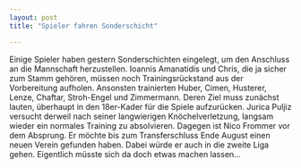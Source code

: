 ```yaml
---
layout: post
title: "Spieler fahren Sonderschicht"

---
```


Einige Spieler haben gestern Sonderschichten eingelegt, um den Anschluss an die Mannschaft herzustellen. Ioannis Amanatidis und Chris, die ja sicher zum Stamm gehören, müssen noch Trainingsrückstand aus der Vorbereitung aufholen. Ansonsten trainierten Huber, Cimen, Husterer, Lenze, Chaftar, Stroh-Engel und Zimmermann. Deren Ziel muss zunächst lauten, überhaupt in den 18er-Kader für die Spiele aufzurücken. Jurica Puljiz versucht derweil nach seiner langwierigen Knöchelverletzung, langsam wieder ein normales Training zu absolvieren. Dagegen ist Nico Frommer vor dem Absprung. Er möchte bis zum Transferschluss Ende August einen neuen Verein gefunden haben. Dabei würde er auch in die zweite Liga gehen. Eigentlich müsste sich da doch etwas machen lassen...


